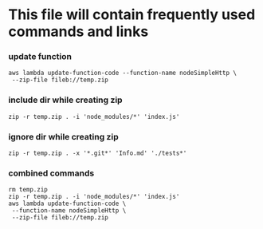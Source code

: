 # This file will contain frequently used commands and links
### update function
```
aws lambda update-function-code --function-name nodeSimpleHttp \
 --zip-file fileb://temp.zip
```

### include dir while creating zip
```
zip -r temp.zip . -i 'node_modules/*' 'index.js'
```

### ignore dir while creating zip
```
zip -r temp.zip . -x '*.git*' 'Info.md' './tests*'
```

### combined commands
```
rm temp.zip
zip -r temp.zip . -i 'node_modules/*' 'index.js'
aws lambda update-function-code \
 --function-name nodeSimpleHttp \
 --zip-file fileb://temp.zip
 
```